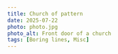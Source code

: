 ```yaml
---
title: Church of pattern
date: 2025-07-22
photo: photo.jpg
photo_alt: Front door of a church
tags: [Boring lines, Misc]
---
```

